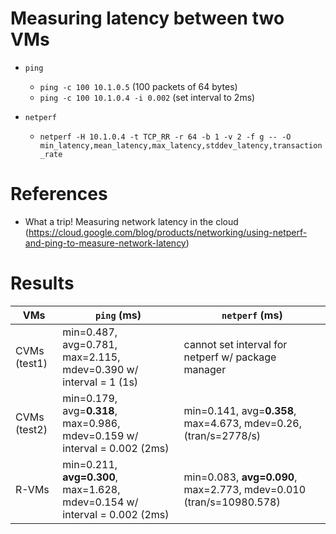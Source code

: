 # Measuring latency between two VMs

- `ping`
  -  `ping -c 100 10.1.0.5` (100 packets of 64 bytes)
  -  `ping -c 100 10.1.0.4 -i 0.002` (set interval to 2ms)

- `netperf`
  - `netperf -H 10.1.0.4 -t TCP_RR -r 64 -b 1 -v 2 -f g -- -O min_latency,mean_latency,max_latency,stddev_latency,transaction_rate`

# References
- What a trip! Measuring network latency in the cloud (https://cloud.google.com/blog/products/networking/using-netperf-and-ping-to-measure-network-latency)

# Results
| VMs   | `ping` (ms) | `netperf` (ms) |
|---|---|---|
| CVMs (test1)   |  min=0.487, avg=0.781, max=2.115, mdev=0.390 w/ interval = 1 (1s) |  cannot set interval for netperf w/ package manager |
| CVMs  (test2) | min=0.179, avg=**0.318**, max=0.986, mdev=0.159 w/ interval = 0.002 (2ms) | min=0.141, avg=**0.358**, max=4.673, mdev=0.26, (tran/s=2778/s) | 
| R-VMs  | min=0.211, **avg=0.300**, max=1.628, mdev=0.154 w/ interval = 0.002 (2ms) | min=0.083, **avg=0.090**, max=2.773, mdev=0.010 (tran/s=10980.578) |
